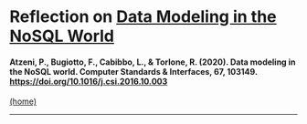 # Reflection on [Data Modeling in the NoSQL World](https://www-sciencedirect-com.proxybz.lib.montana.edu/science/article/pii/S0920548916301180)

#### Atzeni, P., Bugiotto, F., Cabibbo, L., & Torlone, R. (2020). Data modeling in the NoSQL world. Computer Standards & Interfaces, 67, 103149. https://doi.org/10.1016/j.csi.2016.10.003

[(home)](https://beqpolk1.github.io/csci-592-spring2022/)

---


